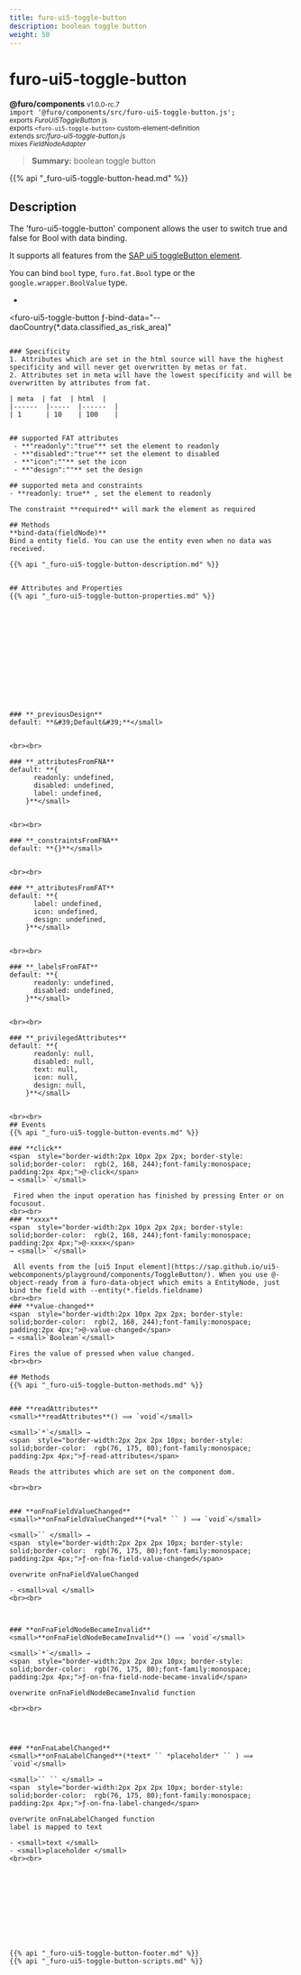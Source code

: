 ```yaml
---
title: furo-ui5-toggle-button
description: boolean toggle button
weight: 50
---
```


# furo-ui5-toggle-button
**@furo/components** <small>v1.0.0-rc.7</small>
<br>`import '@furo/components/src/furo-ui5-toggle-button.js';`<small>
<br>exports *FuroUi5ToggleButton* js
<br>exports `<furo-ui5-toggle-button>` custom-element-definition
<br>extends *src/furo-ui5-toggle-button.js*
<br> mixes *FieldNodeAdapter*</small>

> **Summary:** boolean toggle button

{{% api "_furo-ui5-toggle-button-head.md" %}}

## Description

The 'furo-ui5-toggle-button' component allows the user to switch true and false for Bool with data binding.

It supports all features from the [SAP ui5 toggleButton element](https://sap.github.io/ui5-webcomponents/playground/components/ToggleButton/).

You can bind  `bool` type, `furo.fat.Bool` type or the `google.wrapper.BoolValue`  type.

 * ```html
 <furo-ui5-toggle-button
    ƒ-bind-data="--daoCountry(*.data.classified_as_risk_area)"
 ></furo-ui5-toggle-button>
```

### Specificity
1. Attributes which are set in the html source will have the highest specificity and will never get overwritten by metas or fat.
2. Attributes set in meta will have the lowest specificity and will be overwritten by attributes from fat.

| meta  | fat  | html  |
|------  |-----  |------  |
| 1      | 10    | 100    |


## supported FAT attributes
 - **"readonly":"true"** set the element to readonly
 - **"disabled":"true"** set the element to disabled
 - **"icon":""** set the icon
 - **"design":""** set the design

## supported meta and constraints
- **readonly: true** , set the element to readonly

The constraint **required** will mark the element as required

## Methods
**bind-data(fieldNode)**
Bind a entity field. You can use the entity even when no data was received.

{{% api "_furo-ui5-toggle-button-description.md" %}}


## Attributes and Properties
{{% api "_furo-ui5-toggle-button-properties.md" %}}














### **_previousDesign**
default: **&#39;Default&#39;**</small>


<br><br>

### **_attributesFromFNA**
default: **{
      readonly: undefined,
      disabled: undefined,
      label: undefined,
    }**</small>


<br><br>

### **_constraintsFromFNA**
default: **{}**</small>


<br><br>

### **_attributesFromFAT**
default: **{
      label: undefined,
      icon: undefined,
      design: undefined,
    }**</small>


<br><br>

### **_labelsFromFAT**
default: **{
      readonly: undefined,
      disabled: undefined,
    }**</small>


<br><br>

### **_privilegedAttributes**
default: **{
      readonly: null,
      disabled: null,
      text: null,
      icon: null,
      design: null,
    }**</small>


<br><br>
## Events
{{% api "_furo-ui5-toggle-button-events.md" %}}

### **click**
<span  style="border-width:2px 10px 2px 2px; border-style: solid;border-color:  rgb(2, 168, 244);font-family:monospace; padding:2px 4px;">@-click</span>
→ <small>``</small>

 Fired when the input operation has finished by pressing Enter or on focusout.
<br><br>
### **xxxx**
<span  style="border-width:2px 10px 2px 2px; border-style: solid;border-color:  rgb(2, 168, 244);font-family:monospace; padding:2px 4px;">@-xxxx</span>
→ <small>``</small>

 All events from the [ui5 Input element](https://sap.github.io/ui5-webcomponents/playground/components/ToggleButton/). When you use @-object-ready from a furo-data-object which emits a EntityNode, just bind the field with --entity(*.fields.fieldname)
<br><br>
### **value-changed**
<span  style="border-width:2px 10px 2px 2px; border-style: solid;border-color:  rgb(2, 168, 244);font-family:monospace; padding:2px 4px;">@-value-changed</span>
→ <small>`Boolean`</small>

Fires the value of pressed when value changed.
<br><br>

## Methods
{{% api "_furo-ui5-toggle-button-methods.md" %}}


### **readAttributes**
<small>**readAttributes**() ⟹ `void`</small>

<small>`*`</small> →
<span  style="border-width:2px 2px 2px 10px; border-style: solid;border-color:  rgb(76, 175, 80);font-family:monospace; padding:2px 4px;">ƒ-read-attributes</span>

Reads the attributes which are set on the component dom.

<br><br>


### **onFnaFieldValueChanged**
<small>**onFnaFieldValueChanged**(*val* `` ) ⟹ `void`</small>

<small>`` </small> →
<span  style="border-width:2px 2px 2px 10px; border-style: solid;border-color:  rgb(76, 175, 80);font-family:monospace; padding:2px 4px;">ƒ-on-fna-field-value-changed</span>

overwrite onFnaFieldValueChanged

- <small>val </small>
<br><br>



### **onFnaFieldNodeBecameInvalid**
<small>**onFnaFieldNodeBecameInvalid**() ⟹ `void`</small>

<small>`*`</small> →
<span  style="border-width:2px 2px 2px 10px; border-style: solid;border-color:  rgb(76, 175, 80);font-family:monospace; padding:2px 4px;">ƒ-on-fna-field-node-became-invalid</span>

overwrite onFnaFieldNodeBecameInvalid function

<br><br>




### **onFnaLabelChanged**
<small>**onFnaLabelChanged**(*text* `` *placeholder* `` ) ⟹ `void`</small>

<small>`` `` </small> →
<span  style="border-width:2px 2px 2px 10px; border-style: solid;border-color:  rgb(76, 175, 80);font-family:monospace; padding:2px 4px;">ƒ-on-fna-label-changed</span>

overwrite onFnaLabelChanged function
label is mapped to text

- <small>text </small>
- <small>placeholder </small>
<br><br>











{{% api "_furo-ui5-toggle-button-footer.md" %}}
{{% api "_furo-ui5-toggle-button-scripts.md" %}}
